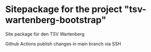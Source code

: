 Sitepackage for the project "tsv-wartenberg-bootstrap"
==============================================================

Site package für den TSV Wartenberg

Github Actions publish changes in main branch via SSH
